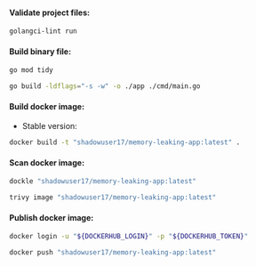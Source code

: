 #### Validate project files:
```bash
golangci-lint run
```

#### Build binary file:
```bash
go mod tidy
```
```bash
go build -ldflags="-s -w" -o ./app ./cmd/main.go
```

#### Build docker image:
- Stable version:
```bash
docker build -t "shadowuser17/memory-leaking-app:latest" .
```

#### Scan docker image:
```bash
dockle "shadowuser17/memory-leaking-app:latest"
```
```bash
trivy image "shadowuser17/memory-leaking-app:latest"
```

#### Publish docker image:
```bash
docker login -u "${DOCKERHUB_LOGIN}" -p "${DOCKERHUB_TOKEN}"
```
```bash
docker push "shadowuser17/memory-leaking-app:latest"
```
